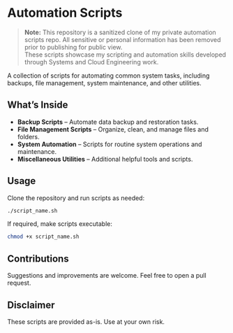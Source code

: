 # Automation Scripts

> **Note:** This repository is a sanitized clone of my private automation scripts repo. All sensitive or personal information has been removed prior to publishing for public view.  
> These scripts showcase my scripting and automation skills developed through Systems and Cloud Engineering work.

A collection of scripts for automating common system tasks, including backups, file management, system maintenance, and other utilities.

## What’s Inside

- **Backup Scripts** – Automate data backup and restoration tasks.
- **File Management Scripts** – Organize, clean, and manage files and folders.
- **System Automation** – Scripts for routine system operations and maintenance.
- **Miscellaneous Utilities** – Additional helpful tools and scripts.

## Usage

Clone the repository and run scripts as needed:

```bash
./script_name.sh
```

If required, make scripts executable:

```bash
chmod +x script_name.sh
```

## Contributions

Suggestions and improvements are welcome. Feel free to open a pull request.

## Disclaimer

These scripts are provided as-is. Use at your own risk.
